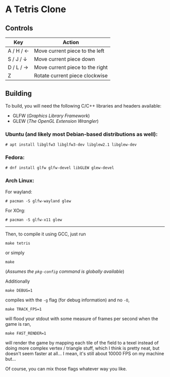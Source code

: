 # A Tetris Clone

## Controls

| Key       | Action                          |
| --------- | ------------------------------- |
| A / H / ← | Move current piece to the left  |
| S / J / ↓ | Move current piece down         |
| D / L / → | Move current piece to the right |
| Z         | Rotate current piece clockwise  |

## Building

To build, you will need the following C/C++ libraries and headers available:

- GLFW (_Graphics Library Framework_)
- GLEW (_The OpenGL Extension Wrangler_)

### Ubuntu (and likely most Debian-based distributions as well):

```shell
# apt install libglfw3 libglfw3-dev libglew2.1 libglew-dev
```

### Fedora:

```shell
# dnf install glfw glfw-devel libGLEW glew-devel
```

### Arch Linux:

For wayland:

```shell
# pacman -S glfw-wayland glew
```

For XOrg:

```shell
# pacman -S glfw-x11 glew
```

<hr>

Then, to compile it using GCC, just run

```shell
make tetris
```

or simply

```shell
make
```

(_Assumes the `pkg-config` command is globally available_)

Additionally

```shell
make DEBUG=1
```

compiles with the `-g` flag (for debug information) and no `-O`,

```shell
make TRACK_FPS=1
```

will flood your stdout with some measure of frames per second when the game is ran,

```shell
make FAST_RENDER=1
```

will render the game by mapping each tile of the field to a texel instead of doing more complex vertex / triangle stuff, which I think is pretty neat, but doesn't seem faster at all... I mean, it's still about 10000 FPS on my machine but...

Of course, you can mix those flags whatever way you like.
